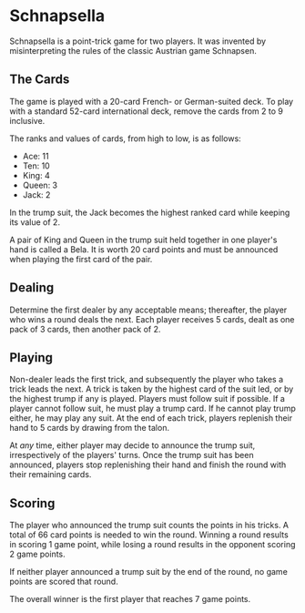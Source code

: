 # Schnapsella

Schnapsella is a point-trick game for two players. It was invented by misinterpreting the rules of the classic Austrian game Schnapsen.

## The Cards

The game is played with a 20-card French- or German-suited deck. To play with a standard 52-card international deck, remove the cards from 2 to 9 inclusive.

The ranks and values of cards, from high to low, is as follows:

- Ace:  11
- Ten:  10
- King:  4
- Queen: 3
- Jack:  2

In the trump suit, the Jack becomes the highest ranked card while keeping its value of 2.

A pair of King and Queen in the trump suit held together in one player's hand is called a Bela. It is worth 20 card points and must be announced when playing the first card of the pair.

<!-- Note that declaring Bela is not mandatory. -->

## Dealing

Determine the first dealer by any acceptable means; thereafter, the player who wins a round deals the next. Each player receives 5 cards, dealt as one pack of 3 cards, then another pack of 2.

## Playing

Non-dealer leads the first trick, and subsequently the player who takes a trick leads the next. A trick is taken by the highest card of the suit led, or by the highest trump if any is played. Players must follow suit if possible. If a player cannot follow suit, he must play a trump card. If he cannot play trump either, he may play any suit. At the end of each trick, players replenish their hand to 5 cards by drawing from the talon.

At *any* time, either player may decide to announce the trump suit, irrespectively of the players' turns. Once the trump suit has been announced, players stop replenishing their hand and finish the round with their remaining cards.

<!-- If the trump suit is announced in between the replenishment of both players hand, the player who didn't replenish must do so before continuing to play. -->

## Scoring

The player who announced the trump suit counts the points in his tricks. A total of 66 card points is needed to win the round. Winning a round results in scoring 1 game point, while losing a round results in the opponent scoring 2 game points.

If neither player announced a trump suit by the end of the round, no game points are scored that round.

<!-- The dealer of a round without trumps also deals the next. -->

The overall winner is the first player that reaches 7 game points.
